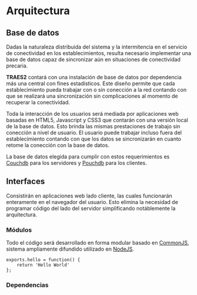# Arquitectura
## Base de datos
Dadas la naturaleza distribuida del sistema y la intermitencia en el servicio de conectividad en los establecimientos, resulta necesario implementar una base de datos capaz de sincronizar aún en situaciones de conectividad precaria.

**TRAES2** contará con una instalación de base de datos por dependencia más una central con fines estadísticos.
Este diseño permite que cada establecimiento pueda trabajar con o sin conección a la red contando con que se realizará una sincronización sin complicaciones al momento de recuperar la conectividad.

Toda la interacción de los usuarios será mediada por aplicaciones web basadas en HTML5, Javascript y CSS3 que contarán con una versión local de la base de datos. Esto brinda las mismas prestaciones de trabajo sin conección a nivel de usuario.
El usuario puede trabajar incluso fuera del establecimiento contando con que los datos se sincronizarán en cuanto retome la conección con la base de datos.

La base de datos elegida para cumplir con estos requerimientos es [Couchdb](https://couchdb.apache.org/) para los servidores y [Pouchdb](http://pouchdb.com/) para los clientes.

## Interfaces
Consistirán en aplicaciones web lado cliente, las cuales funcionarán enteramente en el navegador del usuario.
Esto elimina la necesidad de programar código del lado del servidor simplificando notáblemente la arquitectura.

### Módulos
Todo el código será desarrollado en forma modular basado en [CommonJS](http://wiki.commonjs.org/wiki/CommonJS),  sistema ampliamente difundido utilizado en [NodeJS](http://nodejs.org/).

	exports.hello = function() {
  		return 'Hello World'
	};


### Dependencias
